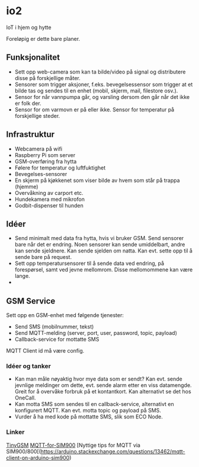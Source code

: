 # io2
IoT i hjem og hytte

Foreløpig er dette bare planer.

## Funksjonalitet

* Sett opp web-camera som kan ta bilde/video på signal og distributere disse på forskjellige måter.
* Sensorer som trigger aksjoner, f.eks. bevegelsessensor som trigger at et bilde tas og sendes til en enhet (mobil, skjerm, mail, filestore osv.).
* Sensor for når vannpumpa går, og varsling dersom den går når det ikke er folk der.
* Sensor for om varmovn er på eller ikke.
Sensor for temperatur på forskjellige steder.

## Infrastruktur

* Webcamera på wifi
* Raspberry Pi som server
* GSM-overføring fra hytta
* Følere for temperatur og luftfuktighet
* Bevegelses-sensorer
* En skjerm på kjøkkenet som viser bilde av hvem som står på trappa (hjemme)
* Overvåkning av carport etc.
* Hundekamera med mikrofon
* Godbit-dispenser til hunden

## Idéer

* Send minimalt med data fra hytta, hvis vi bruker GSM. Send sensorer bare når det er endring. Noen sensorer kan sende umiddelbart, andre kan sende sjeldnere. Kan sende sjelden om natta. Kan evt. sette opp til å sende bare på request.
* Sett opp temperatursensorer til å sende data ved endring, på forespørsel, samt ved jevne mellomrom. Disse mellomommene kan være lange.
* 

## GSM Service

Sett opp en GSM-enhet med følgende tjenester:

* Send SMS (mobilnummer, tekst)
* Send MQTT-melding (server, port, user, password, topic, payload)
* Callback-service for mottatte SMS

MQTT Client id må være config. 

### Idéer og tanker

* Kan man måle nøyaktig hvor mye data som er sendt? Kan evt. sende jevnlige meldinger om dette, evt. sende alarm etter en viss datamengde. Greit for å overvåke forbruk på et kontantkort. Kan alternativt se det hos OneCall.
* Kan motta SMS som sendes til en callback-service, alternativt en konfigurert MQTT. Kan evt. motta topic og payload på SMS.
* Vurder å ha med kode på mottatte SMS, slik som ECO Node.

### Linker

[TinyGSM](https://github.com/vshymanskyy/TinyGSM)
[MQTT-for-SIM900](https://github.com/andyduino/MQTT-for-SIM900)
[Nyttige tips for MQTT via SIM900/800[(https://arduino.stackexchange.com/questions/13462/mqtt-client-on-arduino-sim900)




